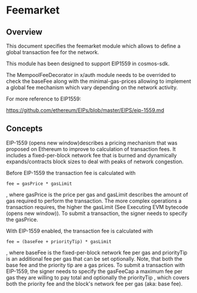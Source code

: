 # Feemarket

## Overview
This document specifies the feemarket module which allows to define a global transaction fee for the network.

This module has been designed to support EIP1559 in cosmos-sdk.

The MempoolFeeDecorator in x/auth module needs to be overrided to check the baseFee along with the minimal-gas-prices allowing to implement a global fee mechanism which vary depending on the network activity.

For more reference to EIP1559:

https://github.com/ethereum/EIPs/blob/master/EIPS/eip-1559.md

## Concepts

EIP-1559 (opens new window)describes a pricing mechanism that was proposed on Ethereum to improve to calculation of transaction fees. It includes a fixed-per-block network fee that is burned and dynamically expands/contracts block sizes to deal with peaks of network congestion.

Before EIP-1559 the transaction fee is calculated with

```
fee = gasPrice * gasLimit
```

, where gasPrice is the price per gas and gasLimit describes the amount of gas required to perform the transaction. The more complex operations a transaction requires, the higher the gasLimit (See Executing EVM bytecode (opens new window)). To submit a transaction, the signer needs to specify the gasPrice.


With EIP-1559 enabled, the transaction fee is calculated with

```
fee = (baseFee + priorityTip) * gasLimit
```

, where baseFee is the fixed-per-block network fee per gas and priorityTip is an additional fee per gas that can be set optionally. Note, that both the base fee and the priority tip are a gas prices. To submit a transaction with EIP-1559, the signer needs to specify the gasFeeCap a maximum fee per gas they are willing to pay total and optionally the priorityTip , which covers both the priority fee and the block's network fee per gas (aka: base fee).